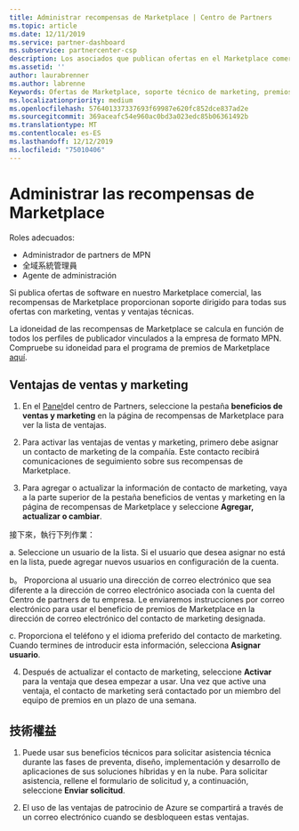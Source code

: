 ```yaml
---
title: Administrar recompensas de Marketplace | Centro de Partners
ms.topic: article
ms.date: 12/11/2019
ms.service: partner-dashboard
ms.subservice: partnercenter-csp
description: Los asociados que publican ofertas en el Marketplace comercial pueden beneficiarse de las ventajas que ofrecen soporte técnico de marketing.
ms.assetid: ''
author: laurabrenner
ms.author: labrenne
Keywords: Ofertas de Marketplace, soporte técnico de marketing, premios, ventajas del publicador
ms.localizationpriority: medium
ms.openlocfilehash: 576401337337693f69987e620fc852dce837ad2e
ms.sourcegitcommit: 369aceafc54e960ac0bd3a023edc85b06361492b
ms.translationtype: MT
ms.contentlocale: es-ES
ms.lasthandoff: 12/12/2019
ms.locfileid: "75010406"
---
```

# <a name="manage-marketplace-rewards"></a>Administrar las recompensas de Marketplace

Roles adecuados:

- Administrador de partners de MPN
- 全域系統管理員
- Agente de administración

Si publica ofertas de software en nuestro Marketplace comercial, las recompensas de Marketplace proporcionan soporte dirigido para todas sus ofertas con marketing, ventas y ventajas técnicas. 

La idoneidad de las recompensas de Marketplace se calcula en función de todos los perfiles de publicador vinculados a la empresa de formato MPN. Compruebe su idoneidad para el programa de premios de Marketplace [aquí](https://partner.microsoft.com/dashboard/mpn/program/commercialmarketplace). 


## <a name="sales-and-marketing-benefits"></a>Ventajas de ventas y marketing

1. En el [Panel](https://partner.microsoft.com/dashboard)del centro de Partners, seleccione la pestaña **beneficios de ventas y marketing** en la página de recompensas de Marketplace para ver la lista de ventajas. 

2. Para activar las ventajas de ventas y marketing, primero debe asignar un contacto de marketing de la compañía. Este contacto recibirá comunicaciones de seguimiento sobre sus recompensas de Marketplace.

3. Para agregar o actualizar la información de contacto de marketing, vaya a la parte superior de la pestaña beneficios de ventas y marketing en la página de recompensas de Marketplace y seleccione **Agregar, actualizar o cambiar**. 

接下來，執行下列作業：

a. Seleccione un usuario de la lista. Si el usuario que desea asignar no está en la lista, puede agregar nuevos usuarios en configuración de la cuenta.

b。 Proporciona al usuario una dirección de correo electrónico que sea diferente a la dirección de correo electrónico asociada con la cuenta del Centro de partners de tu empresa. Le enviaremos instrucciones por correo electrónico para usar el beneficio de premios de Marketplace en la dirección de correo electrónico del contacto de marketing designada.

c. Proporciona el teléfono y el idioma preferido del contacto de marketing. Cuando termines de introducir esta información, selecciona **Asignar usuario**.

4. Después de actualizar el contacto de marketing, seleccione **Activar** para la ventaja que desea empezar a usar. Una vez que active una ventaja, el contacto de marketing será contactado por un miembro del equipo de premios en un plazo de una semana.

## <a name="technical-benefits"></a>技術權益

1. Puede usar sus beneficios técnicos para solicitar asistencia técnica durante las fases de preventa, diseño, implementación y desarrollo de aplicaciones de sus soluciones híbridas y en la nube. Para solicitar asistencia, rellene el formulario de solicitud y, a continuación, seleccione **Enviar solicitud**.

2. El uso de las ventajas de patrocinio de Azure se compartirá a través de un correo electrónico cuando se desbloqueen estas ventajas. 

